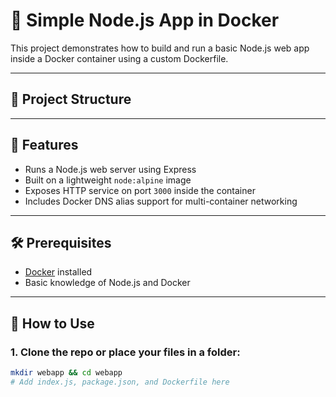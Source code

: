 # 🐳 Simple Node.js App in Docker

This project demonstrates how to build and run a basic Node.js web app inside a Docker container using a custom Dockerfile.

---

## 📁 Project Structure


---

## 🚀 Features

- Runs a Node.js web server using Express
- Built on a lightweight `node:alpine` image
- Exposes HTTP service on port `3000` inside the container
- Includes Docker DNS alias support for multi-container networking

---

## 🛠️ Prerequisites

- [Docker](https://www.docker.com/) installed
- Basic knowledge of Node.js and Docker

---

## 🧪 How to Use

### 1. Clone the repo or place your files in a folder:

```bash
mkdir webapp && cd webapp
# Add index.js, package.json, and Dockerfile here

